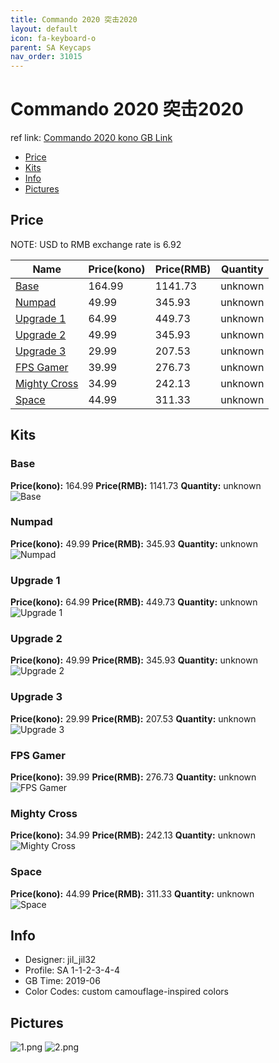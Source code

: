 ```yaml
---
title: Commando 2020 突击2020
layout: default
icon: fa-keyboard-o
parent: SA Keycaps
nav_order: 31015
---
```


# Commando 2020 突击2020

ref link: [Commando 2020 kono GB Link](https://kono.store/products/2020-commando-keycap-set)

* [Price](#price)
* [Kits](#kits)
* [Info](#info)
* [Pictures](#pictures)


## Price  
NOTE: USD to RMB exchange rate is 6.92

| Name          | Price(kono)    |  Price(RMB) | Quantity |
| ------------- | ------------ |  ---------- | -------- |
|[Base](#base)|164.99|1141.73|unknown|
|[Numpad](#numpad)|49.99|345.93|unknown|
|[Upgrade 1](#upgrade-1)|64.99|449.73|unknown|
|[Upgrade 2](#upgrade-2)|49.99|345.93|unknown|
|[Upgrade 3](#upgrade-3)|29.99|207.53|unknown|
|[FPS Gamer](#fps-gamer)|39.99|276.73|unknown|
|[Mighty Cross](#mighty-cross)|34.99|242.13|unknown|
|[Space](#space)|44.99|311.33|unknown|


## Kits
### Base
**Price(kono):** 164.99    **Price(RMB):** 1141.73    **Quantity:** unknown  
<img src="{{ 'assets/images/sa-keycaps/commando2020/kits_pics/base.png' | relative_url }}" alt="Base" class="image featured">

### Numpad
**Price(kono):** 49.99    **Price(RMB):** 345.93    **Quantity:** unknown  
<img src="{{ 'assets/images/sa-keycaps/commando2020/kits_pics/numpad.png' | relative_url }}" alt="Numpad" class="image featured">

### Upgrade 1
**Price(kono):** 64.99    **Price(RMB):** 449.73    **Quantity:** unknown  
<img src="{{ 'assets/images/sa-keycaps/commando2020/kits_pics/upgrade-1.png' | relative_url }}" alt="Upgrade 1" class="image featured">

### Upgrade 2
**Price(kono):** 49.99    **Price(RMB):** 345.93    **Quantity:** unknown  
<img src="{{ 'assets/images/sa-keycaps/commando2020/kits_pics/upgrade-2.png' | relative_url }}" alt="Upgrade 2" class="image featured">

### Upgrade 3
**Price(kono):** 29.99    **Price(RMB):** 207.53    **Quantity:** unknown  
<img src="{{ 'assets/images/sa-keycaps/commando2020/kits_pics/upgrade-3.png' | relative_url }}" alt="Upgrade 3" class="image featured">

### FPS Gamer
**Price(kono):** 39.99    **Price(RMB):** 276.73    **Quantity:** unknown  
<img src="{{ 'assets/images/sa-keycaps/commando2020/kits_pics/fps-gamer.png' | relative_url }}" alt="FPS Gamer" class="image featured">

### Mighty Cross
**Price(kono):** 34.99    **Price(RMB):** 242.13    **Quantity:** unknown  
<img src="{{ 'assets/images/sa-keycaps/commando2020/kits_pics/mighty-cross.png' | relative_url }}" alt="Mighty Cross" class="image featured">

### Space
**Price(kono):** 44.99    **Price(RMB):** 311.33    **Quantity:** unknown  
<img src="{{ 'assets/images/sa-keycaps/commando2020/kits_pics/space.png' | relative_url }}" alt="Space" class="image featured">


## Info
* Designer: jil_jil32
* Profile: SA 1-1-2-3-4-4
* GB Time: 2019-06
* Color Codes: custom camouflage-inspired colors  


## Pictures
<img src="{{ 'assets/images/sa-keycaps/commando2020/rendering_pics/1.png' | relative_url }}" alt="1.png" class="image featured">
<img src="{{ 'assets/images/sa-keycaps/commando2020/rendering_pics/2.png' | relative_url }}" alt="2.png" class="image featured">
